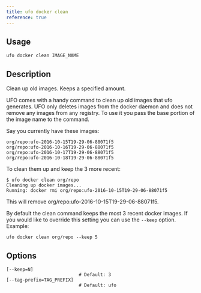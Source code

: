 ```yaml
---
title: ufo docker clean
reference: true
---
```


## Usage

    ufo docker clean IMAGE_NAME

## Description

Clean up old images.  Keeps a specified amount.

UFO comes with a handy command to clean up old images that ufo generates. UFO only deletes images from the docker daemon and does not remove any images from any registry.  To use it you pass the base portion of the image name to the command.

Say you currently have these images:

    org/repo:ufo-2016-10-15T19-29-06-88071f5
    org/repo:ufo-2016-10-16T19-29-06-88071f5
    org/repo:ufo-2016-10-17T19-29-06-88071f5
    org/repo:ufo-2016-10-18T19-29-06-88071f5

To clean them up and keep the 3 more recent:

    $ ufo docker clean org/repo
    Cleaning up docker images...
    Running: docker rmi org/repo:ufo-2016-10-15T19-29-06-88071f5

This will remove org/repo:ufo-2016-10-15T19-29-06-88071f5.

By default the clean command keeps the most 3 recent docker images. If you would like to override this setting you can use the `--keep` option. Example:

    ufo docker clean org/repo --keep 5


## Options

```
[--keep=N]                 
                           # Default: 3
[--tag-prefix=TAG_PREFIX]  
                           # Default: ufo
```

